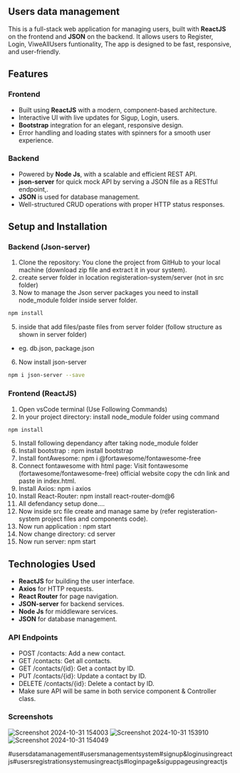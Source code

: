 ## Users data management

This is a full-stack web application for managing users, built with **ReactJS** on the frontend and **JSON** on the backend. It allows users to Register, Login, ViweAllUsers funtionality, The app is designed to be fast, responsive, and user-friendly.

## Features

### Frontend
- Built using **ReactJS** with a modern, component-based architecture.
- Interactive UI with live updates for Sigup, Login, users.
- **Bootstrap** integration for an elegant, responsive design.
- Error handling and loading states with spinners for a smooth user experience.

### Backend
- Powered by **Node Js**, with a scalable and efficient REST API.
- **json-server** for  quick mock API by serving a JSON file as a RESTful endpoint,.
- **JSON** is used for database management.
- Well-structured CRUD operations with proper HTTP status responses.

## Setup and Installation

### Backend (Json-server)
1. Clone the repository: You clone the project from GitHub to your local machine (download zip file and extract it in your system).
2. create server folder in location registeration-system/server (not in src folder)
3. Now to manage the Json server packages you need to install node_module folder inside server folder.
```bash
npm install
```
5. inside that add files/paste files from server folder (follow structure as shown in server folder)
- eg. db.json, package.json
6. Now install json-server
```bash
npm i json-server --save
```

### Frontend (ReactJS)
  1. Open vsCode terminal (Use Following Commands)
  2. In your project directory: install node_module folder using command
```bash
npm install
```
  5. Install following dependancy after taking node_module folder
  4. Install bootstrap : npm install bootstrap
  5. Install fontAwesome: npm i @fortawesome/fontawesome-free
  6. Connect fontawesome with html page:	Visit fontawesome (fortawesome/fontawesome-free) official website copy the cdn link and paste in index.html.
  7. Install Axios: npm i axios
  8. Install React-Router: npm install react-router-dom@6
  9. All defendancy setup done....
  10. Now inside src file create and manage same by (refer registeration-system project files and components code).
  11. Now run application : npm start
  12. Now change directory: cd server
  13. Now run server: npm start

## Technologies Used
- **ReactJS** for building the user interface.
- **Axios** for HTTP requests.
- **React Router** for page navigation.
- **JSON-server** for backend services.
- **Node Js** for middleware services.
- **JSON** for database management.


### API Endpoints
- POST /contacts: Add a new contact.
- GET /contacts: Get all contacts.
- GET /contacts/{id}: Get a contact by ID.
- PUT /contacts/{id}: Update a contact by ID.
- DELETE /contacts/{id}: Delete a contact by ID.
- Make sure API will be same in both service component & Controller class.

### Screenshots
![Screenshot 2024-10-31 154003](https://github.com/user-attachments/assets/9c8fc3d0-c592-4b34-ab31-fa69da86f84c)
![Screenshot 2024-10-31 153910](https://github.com/user-attachments/assets/50f17014-0b90-40d4-9b35-1fdc5ed1f38c)
![Screenshot 2024-10-31 154049](https://github.com/user-attachments/assets/1cbe668e-2c7c-4c2b-902a-f038786df88d)



#usersdatamanagement#usersmanagementsystem#signup&loginusingreactjs#usersregistrationsystemusingreactjs#loginpage&siguppageusingreactjs






